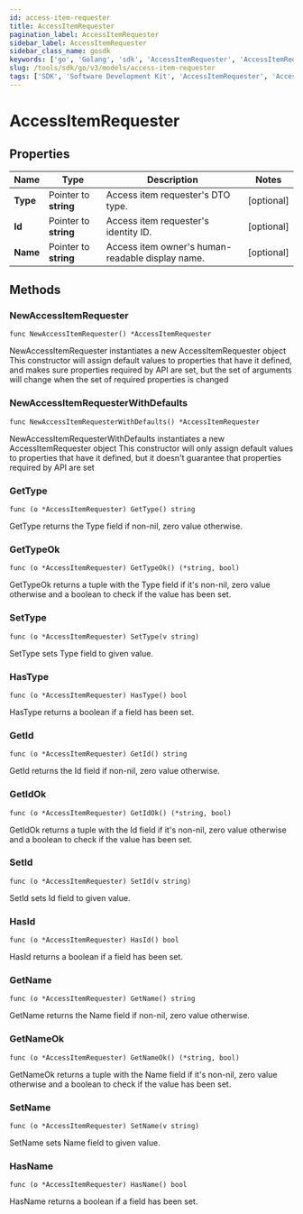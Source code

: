 ```yaml
---
id: access-item-requester
title: AccessItemRequester
pagination_label: AccessItemRequester
sidebar_label: AccessItemRequester
sidebar_class_name: gosdk
keywords: ['go', 'Golang', 'sdk', 'AccessItemRequester', 'AccessItemRequester'] 
slug: /tools/sdk/go/v3/models/access-item-requester
tags: ['SDK', 'Software Development Kit', 'AccessItemRequester', 'AccessItemRequester']
---
```


# AccessItemRequester

## Properties

Name | Type | Description | Notes
------------ | ------------- | ------------- | -------------
**Type** | Pointer to **string** | Access item requester's DTO type. | [optional] 
**Id** | Pointer to **string** | Access item requester's identity ID. | [optional] 
**Name** | Pointer to **string** | Access item owner's human-readable display name. | [optional] 

## Methods

### NewAccessItemRequester

`func NewAccessItemRequester() *AccessItemRequester`

NewAccessItemRequester instantiates a new AccessItemRequester object
This constructor will assign default values to properties that have it defined,
and makes sure properties required by API are set, but the set of arguments
will change when the set of required properties is changed

### NewAccessItemRequesterWithDefaults

`func NewAccessItemRequesterWithDefaults() *AccessItemRequester`

NewAccessItemRequesterWithDefaults instantiates a new AccessItemRequester object
This constructor will only assign default values to properties that have it defined,
but it doesn't guarantee that properties required by API are set

### GetType

`func (o *AccessItemRequester) GetType() string`

GetType returns the Type field if non-nil, zero value otherwise.

### GetTypeOk

`func (o *AccessItemRequester) GetTypeOk() (*string, bool)`

GetTypeOk returns a tuple with the Type field if it's non-nil, zero value otherwise
and a boolean to check if the value has been set.

### SetType

`func (o *AccessItemRequester) SetType(v string)`

SetType sets Type field to given value.

### HasType

`func (o *AccessItemRequester) HasType() bool`

HasType returns a boolean if a field has been set.

### GetId

`func (o *AccessItemRequester) GetId() string`

GetId returns the Id field if non-nil, zero value otherwise.

### GetIdOk

`func (o *AccessItemRequester) GetIdOk() (*string, bool)`

GetIdOk returns a tuple with the Id field if it's non-nil, zero value otherwise
and a boolean to check if the value has been set.

### SetId

`func (o *AccessItemRequester) SetId(v string)`

SetId sets Id field to given value.

### HasId

`func (o *AccessItemRequester) HasId() bool`

HasId returns a boolean if a field has been set.

### GetName

`func (o *AccessItemRequester) GetName() string`

GetName returns the Name field if non-nil, zero value otherwise.

### GetNameOk

`func (o *AccessItemRequester) GetNameOk() (*string, bool)`

GetNameOk returns a tuple with the Name field if it's non-nil, zero value otherwise
and a boolean to check if the value has been set.

### SetName

`func (o *AccessItemRequester) SetName(v string)`

SetName sets Name field to given value.

### HasName

`func (o *AccessItemRequester) HasName() bool`

HasName returns a boolean if a field has been set.


